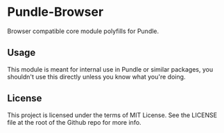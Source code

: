 # Pundle-Browser

Browser compatible core module polyfills for Pundle.

## Usage
This module is meant for internal use in Pundle or similar packages, you shouldn't use this directly unless you know what you're doing.

## License

This project is licensed under the terms of MIT License. See the LICENSE file at the root of the Github repo for more info.
